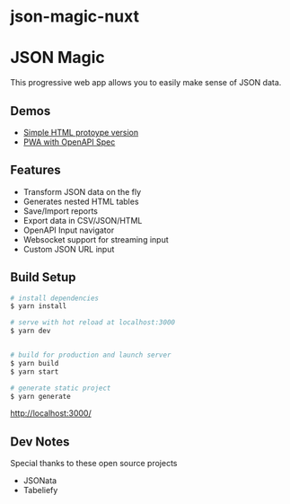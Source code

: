 # json-magic-nuxt

# JSON Magic 

This progressive web app allows you to easily make sense of JSON data. 

## Demos

- [Simple HTML protoype version](https://dexterlabora.github.io/json-magic/)
- [PWA with OpenAPI Spec](https://meraki-micro-services.ew.r.appspot.com/)

## Features

- Transform JSON data on the fly
- Generates nested HTML tables
- Save/Import reports
- Export data in CSV/JSON/HTML
- OpenAPI Input navigator
- Websocket support for streaming input
- Custom JSON URL input


## Build Setup

```bash
# install dependencies
$ yarn install

# serve with hot reload at localhost:3000
$ yarn dev


# build for production and launch server
$ yarn build
$ yarn start

# generate static project
$ yarn generate
```
[http://localhost:3000/](http://localhost:3000/)

## Dev Notes

Special thanks to these open source projects

- JSONata
- Tabeliefy




